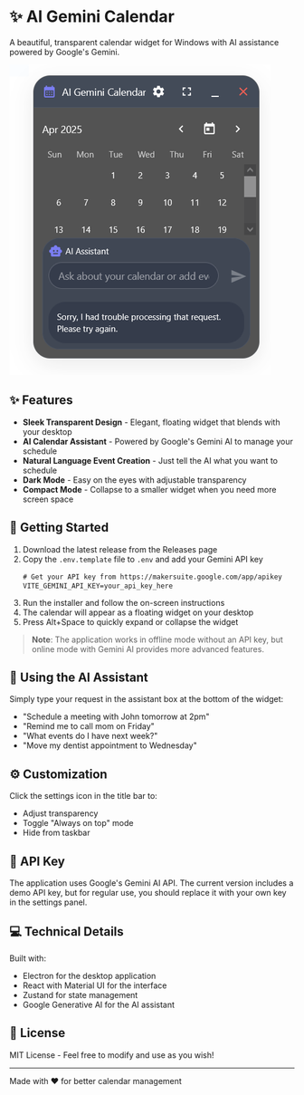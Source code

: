# ✨ AI Gemini Calendar

A beautiful, transparent calendar widget for Windows with AI assistance powered by Google's Gemini.

![AI Gemini Calendar](screenshots/calenderAI.PNG)

## ✨ Features

- **Sleek Transparent Design** - Elegant, floating widget that blends with your desktop
- **AI Calendar Assistant** - Powered by Google's Gemini AI to manage your schedule
- **Natural Language Event Creation** - Just tell the AI what you want to schedule
- **Dark Mode** - Easy on the eyes with adjustable transparency
- **Compact Mode** - Collapse to a smaller widget when you need more screen space

## 🚀 Getting Started

1. Download the latest release from the Releases page
2. Copy the `.env.template` file to `.env` and add your Gemini API key
   ```
   # Get your API key from https://makersuite.google.com/app/apikey
   VITE_GEMINI_API_KEY=your_api_key_here
   ```
3. Run the installer and follow the on-screen instructions
4. The calendar will appear as a floating widget on your desktop
5. Press Alt+Space to quickly expand or collapse the widget

> **Note**: The application works in offline mode without an API key, but online mode with Gemini AI provides more advanced features.

## 💬 Using the AI Assistant

Simply type your request in the assistant box at the bottom of the widget:

- "Schedule a meeting with John tomorrow at 2pm"
- "Remind me to call mom on Friday"
- "What events do I have next week?"
- "Move my dentist appointment to Wednesday"

## ⚙️ Customization

Click the settings icon in the title bar to:
- Adjust transparency
- Toggle "Always on top" mode
- Hide from taskbar

## 🔑 API Key

The application uses Google's Gemini AI API. The current version includes a demo API key, but for regular use, you should replace it with your own key in the settings panel.

## 💻 Technical Details

Built with:
- Electron for the desktop application
- React with Material UI for the interface
- Zustand for state management
- Google Generative AI for the AI assistant

## 📝 License

MIT License - Feel free to modify and use as you wish!

---

Made with ❤️ for better calendar management
